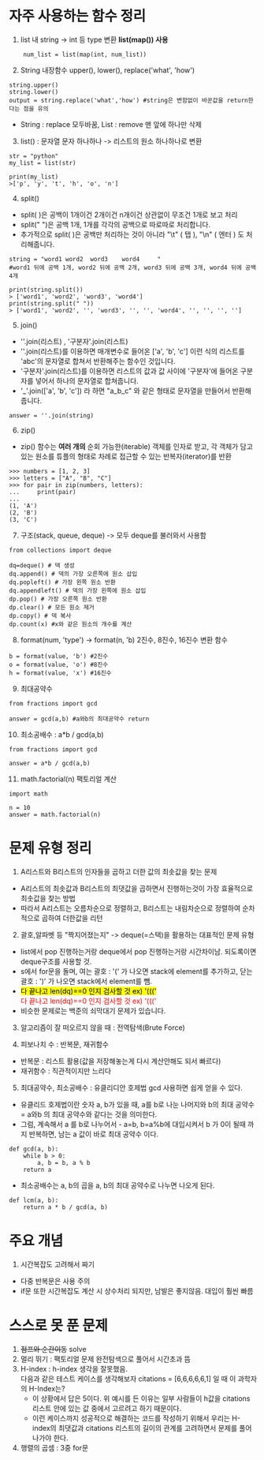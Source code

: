 # 자주 사용하는 함수 정리

1. list 내 string -> int 등 type 변환 **list(map()) 사용**
~~~
    num_list = list(map(int, num_list))
~~~
2. String 내장함수 upper(), lower(), replace('what', 'how')
~~~
string.upper()
string.lower()
output = string.replace('what','how') #string은 변함없이 바꾼값을 return한다는 점을 유의
~~~
- String : replace 모두바꿈, List : remove 맨 앞에 하나만 삭제


3. list() : 문자열 문자 하나하나 -> 리스트의 원소 하나하나로 변환
~~~
str = "python"
my_list = list(str)

print(my_list)
>['p', 'y', 't', 'h', 'o', 'n']
~~~
    
4. split()
- split( )은 공백이 1개이건 2개이건 n개이건 상관없이 무조건 1개로 보고 처리  
- split(" ")은 공백 1개, 1개를 각각의 공백으로 따로따로 처리합니다. 
- 추가적으로 split( )은 공백만 처리하는 것이 아니라 "\t" ( 탭 ), "\n" ( 엔터 ) 도 처리해줍니다.
~~~
string = "word1 word2  word3    word4     "
#word1 뒤에 공백 1개, word2 뒤에 공백 2개, word3 뒤에 공백 3개, word4 뒤에 공백 4개

print(string.split())
> ['word1', 'word2', 'word3', 'word4']
print(string.split(" "))
> ['word1', 'word2', '', 'word3', '', '', 'word4', '', '', '', '']
~~~

5. join()
- ''.join(리스트) , '구분자'.join(리스트)
- ''.join(리스트)를 이용하면 매개변수로 들어온 ['a', 'b', 'c'] 이런 식의 리스트를 'abc'의 문자열로 합쳐서 반환해주는 함수인 것입니다.
- '구분자'.join(리스트)를 이용하면 리스트의 값과 값 사이에 '구분자'에 들어온 구분자를 넣어서 하나의 문자열로 합쳐줍니다.
- '_'.join(['a', 'b', 'c']) 라 하면 "a_b_c" 와 같은 형태로 문자열을 만들어서 반환해 줍니다.
~~~
answer = ''.join(string)
~~~

6. zip()
- zip() 함수는 **여러 개의** 순회 가능한(iterable) 객체를 인자로 받고, 각 객체가 담고 있는 원소를 튜플의 형태로 차례로 접근할 수 있는 반복자(iterator)를 반환
~~~
>>> numbers = [1, 2, 3]
>>> letters = ["A", "B", "C"]
>>> for pair in zip(numbers, letters):
...     print(pair)
...
(1, 'A')
(2, 'B')
(3, 'C')
~~~

7. 구조(stack, queue, deque) -> 모두 deque를 불러와서 사용함
~~~
from collections import deque

dq=deque() # 덱 생성
dq.append() # 덱의 가장 오른쪽에 원소 삽입
dq.popleft() # 가장 왼쪽 원소 반환
dq.appendleft() # 덱의 가장 왼쪽에 원소 삽입
dp.pop() # 가장 오른쪽 원소 반환
dp.clear() # 모든 원소 제거
dp.copy() # 덱 복사
dp.count(x) #x와 같은 원소의 개수를 계산
~~~

8. format(num, 'type') -> format(n, 'b) 2진수, 8진수, 16진수 변환 함수
~~~
b = format(value, 'b') #2진수
o = format(value, 'o') #8진수
h = format(value, 'x') #16진수
~~~

9. 최대공약수
~~~
from fractions import gcd

answer = gcd(a,b) #a와b의 최대공약수 return
~~~

10. 최소공배수 : a*b / gcd(a,b)
~~~
from fractions import gcd

answer = a*b / gcd(a,b)
~~~

11. math.factorial(n) 팩토리얼 계산
~~~
import math

n = 10
answer = math.factorial(n)
~~~

# 문제 유형 정리

1. A리스트와 B리스트의 인자들을 곱하고 더한 값의 최솟값을 찾는 문제
- A리스트의 최솟값과 B리스트의 최댓값을 곱하면서 진행하는것이 가장 효율적으로 최솟값을 찾는 방법
- 따라서 A리스트는 오름차순으로 정렬하고, B리스트는 내림차순으로 정렬하여 순차적으로 곱하여 더한값을 리턴

2. 괄호,알파벳 등 "짝지어졌는지" -> deque(=스택)을 활용하는 대표적인 문제 유형
- list에서 pop 진행하는거랑 deque에서 pop 진행하는거랑 시간차이남. 되도록이면 deque구조를 사용할 것.
- s에서 for문을 돌며, 여는 괄호 : '(' 가 나오면 stack에 element를 추가하고, 닫는 괄호 : ')' 가 나오면 stack에서 element를 뺌.
- <mark> 다 끝나고 len(dq)==0 인지 검사할 것 ex) '(((' </mark>  
<span style="color:red">다 끝나고 len(dq)==0 인지 검사할 것 ex) '(((' </span>
- 비슷한 문제로는 백준의 쇠막대기 문제가 있습니다.

3. 알고리즘이 잘 떠오르지 않을 때 : 전역탐색(Brute Force) 

4. 피보나치 수 : 반복문, 재귀함수
- 반복문 : 리스트 활용(값을 저장해놓는게 다시 계산안해도 되서 빠르다)
- 재귀함수 : 직관적이지만 느리다

5. 최대공약수, 최소공배수 : 유클리디안 호제법 gcd 사용하면 쉽게 얻을 수 있다.
- 유클리드 호제법이란 숫자 a, b가 있을 때, a를 b로 나눈 나머지와 b의 최대 공약수 = a와b 의 최대 공약수와 같다는 것을 의미한다.
- 그럼, 계속해서 a 를 b로 나누어서 - a=b, b=a%b에 대입시켜서 b 가 0이 될때 까지 반복하면, 남는 a 값이 바로 최대 공약수 이다.
~~~
def gcd(a, b):
    while b > 0:
        a, b = b, a % b
    return a
~~~
- 최소공배수는 a, b의 곱을 a, b의 최대 공약수로 나누면 나오게 된다.
~~~
def lcm(a, b):
    return a * b / gcd(a, b)
~~~

# 주요 개념
1. 시간복잡도 고려해서 짜기
- 다중 반복문은 사용 주의
- if문 또한 시간복잡도 계산 시 상수처리 되지만, 남발은 좋지않음. 대입이 훨씬 빠름

# 스스로 못 푼 문제
1. <s>점프와 순간이동</s> solve
2. 멀리 뛰기 : 팩토리얼 문제 완전탐색으로 풀어서 시간초과 뜸
3. H-index : h-index 생각을 잘못했음.  
    다음과 같은 테스트 케이스를 생각해보자 citations = [6,6,6,6,6,1] 일 때  이 과학자의 H-Index는?
    - 이 상황에서 답은 5이다. 위 예시를 든 이유는 일부 사람들이 h값을 citations 리스트 안에 있는 값 중에서 고르려고 하기 때문이다.
    - 이런 케이스까지 성공적으로 해결하는 코드를 작성하기 위해서 우리는 H-index의 최댓값과 citations 리스트의 길이의 관계를 고려하면서 문제를 풀어나가야 한다.
4. 행렬의 곱셈 : 3중 for문
